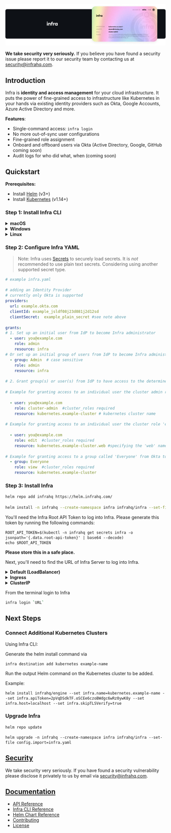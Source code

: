 <p align="center">
  <img src="./docs/images/InfraGithub.png" />
</p>

**We take security very seriously.** If you believe you have found a security issue please report it to our security team by contacting us at security@infrahq.com.

## Introduction

Infra is **identity and access management** for your cloud infrastructure. It puts the power of fine-grained access to infrastructure like Kubernetes in your hands via existing identity providers such as Okta, Google Accounts, Azure Active Directory and more.

**Features**:
* Single-command access: `infra login`
* No more out-of-sync user configurations
* Fine-grained role assignment
* Onboard and offboard users via Okta (Active Directory, Google, GitHub coming soon)
* Audit logs for who did what, when (coming soon)

## Quickstart

**Prerequisites:**
* Install [Helm](https://helm.sh/) (v3+)
* Install [Kubernetes](https://kubernetes.io/) (v1.14+)

### Step 1: Install Infra CLI

<details>
  <summary><strong>macOS</strong></summary>

  ```bash
  brew install infrahq/tap/infra
  ```

</details>

<details>
  <summary><strong>Windows</strong></summary>

  ```powershell
  scoop bucket add infrahq https://github.com/infrahq/scoop.git
  scoop install infra
  ```

</details>

<details>
  <summary><strong>Linux</strong></summary>
  
  ```bash
  # Ubuntu & Debian
  sudo echo 'deb [trusted=yes] https://apt.fury.io/infrahq/ /' >/etc/apt/sources.list.d/infrahq.list
  sudo apt update
  sudo apt install infra
  ```
  
  ```bash
  # Fedora & Red Hat Enterprise Linux
  sudo dnf config-manager --add-repo https://yum.fury.io/infrahq/
  sudo dnf install infra
  ```

</details>

### Step 2: Configure Infra YAML 

> Note: Infra uses [Secrets](./docs/secrets.md) to securely load secrets.
> It is _not_ recommended to use plain text secrets. Considering using another supported secret type.

```yaml
# example infra.yaml

# adding an Identity Provider 
# currently only Okta is supported
providers: 
  url: example.okta.com
  clientId: example_jsldf08j23d081j2d12sd 
  clientSecret:  example_plain_secret #see note above

grants:
# 1. Set up an initial user from IdP to become Infra administrator
  - user: you@example.com
    role: admin
    resource: infra
# Or set up an initial group of users from IdP to become Infra administrator
  - group: Admin  # case sensitive 
    role: admin 
    resource: infra 

# 2. Grant group(s) or user(s) from IdP to have access to the determined resource

# Example for granting access to an individual user the cluster admin role on a Kubernetes cluster named 'example-cluster'. This name is specified when installing Infra Engine. 

  - user: you@example.com 
    role: cluster-admin  #cluster_roles required
    resource: kubernetes.example-cluster # kubernetes cluster name 

# Example for granting access to an individual user the cluster role 'edit' on a namespace. In this case, Infra will automatically scope the cluster-role to a namespace. 

  - user: you@example.com
    role: edit  #cluster_roles required
    resource: kubernetes.example-cluster.web #specifying the 'web' namespace inside kubernetes cluster named 'example-cluster' 

# Example for granting access to a group called 'Everyone' from Okta to the Kubernetes cluster named 'example-cluster'. 
  - group: Everyone
    role: view  #cluster_roles required
    resource: kubernetes.example-cluster
```

### Step 3: Install Infra 


```bash
helm repo add infrahq https://helm.infrahq.com/

helm install -n infrahq --create-namespace infra infrahq/infra --set-file config.import=infra.yaml
```

You'll need the Infra Root API Token to log into Infra. Please generate this token by running the following commands: 

```
ROOT_API_TOKEN=$(kubectl -n infrahq get secrets infra -o jsonpath='{.data.root-api-token}' | base64 --decode)
echo $ROOT_API_TOKEN
```

**Please store this in a safe place.** 

Next, you'll need to find the URL of Infra Server to log into Infra. 

<details>
  <summary><strong>Default (LoadBalancer)</strong></summary>
  Note: It may take a few minutes for the LoadBalancer endpoint to be assigned. You can watch the status of the service with: 

  ```bash
    INFRA_SERVER=$(kubectl -n infrahq get services -l infrahq.com/component=infra -o jsonpath="{.items[].status.loadBalancer.ingress[*]['ip', 'hostname']}")
    echo $INFRA_SERVER
  ```
</details>
<details>
  <summary><strong>Ingress</strong></summary>

  ```bash
  INFRA_SERVER=$(kubectl -n infrahq get ingress -l infrahq.com/component=infra -o jsonpath="{.items[].status.loadBalancer.ingress[*]['ip', 'hostname']}")
  ```

</details>

<details>
  <summary><strong>ClusterIP</strong></summary>

  ```bash
  CONTAINER_PORT=$(kubectl -n infrahq get services -l infrahq.com/component=infra -o jsonpath="{.items[].spec.ports[0].port}")
  kubectl -n infrahq port-forward services infra 8080:$CONTAINER_PORT &
  INFRA_SERVER='localhost:8080'
  ```
</details>

From the terminal login to Infra 

```bash
infra login `URL` 
``` 


## Next Steps

### Connect Additional Kubernetes Clusters

Using Infra CLI: 

Generate the helm install command via 
```
infra destination add kubernetes example-name
``` 

Run the output Helm command on the Kubernetes cluster to be added. 

Example: 
```
helm install infrahq/engine --set infra.name=kubernetes.example-name --set infra.apiToken=2pVqDSdkTF.oSCEe6czoBWdgc6wRz0ywK8y --set infra.host=localhost --set infra.skipTLSVerify=true
```

### Upgrade Infra

```
helm repo update

helm upgrade -n infrahq --create-namespace infra infrahq/infra --set-file config.import=infra.yaml
```

## [Security](./docs/security.md)

We take security very seriously. If you have found a security vulnerability please disclose it privately to us by email via [security@infrahq.com](mailto:security@infrahq.com).

## [Documentation](./docs)

* [API Reference](./docs/api.md)
* [Infra CLI Reference](./docs/cli.md)
* [Helm Chart Reference](./docs/helm.md)
* [Contributing](./docs/contributing.md)
* [License](./LICENSE)
